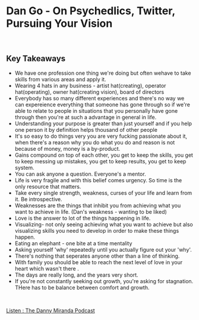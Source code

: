 # Dan Go - On Psychedlics, Twitter, Pursuing Your Vision
<br>

## Key Takeaways <br>


* We have one profession one thing we're doing but often wehave to take skills from various areas and apply it.
* Wearing 4 hats in any business - artist hat(creating), operator hat(operating), owner hat(creating vision), board of directors 
* Everybody has so many different experiences and there's no way we can expereience everything that someone has gone through so if we're able to relate to people in situations that you personally have gone through then you're at such a advantage in general in life.
* Understanding your purpose is greater than just yourself and if you help one person it by definition helps thousand of other people
* It's so easy to do things very you are very fucking passionate about it, when there's a reason why you do what you do and reason is not because of money, money is a by-product.
* Gains compound on top of each other, you get to keep the skills, you get to keep messing up mistakes, you get to keep results, you get to keep system.
* You can ask anyone a question. Everyone's a mentor. 
* Life is very fragile and with this belief comes urgency. So time is the only resource that matters.
* Take every single strength, weakness, curses of your life and learn from it. Be introspective.
* Weaknesses are the things that inhibit you from achieving what you want to achieve in life. (Dan's weakness - wanting to be liked) 
* Love is the answer to lot of the things happening in life.
* Visualizing- not only seeing achieving what you want to achieve but also visualizing skills you need to develop in order to make these things happen.
* Eating an elephant - one bite at a time mentality 
* Asking yourself 'why' repeatedly until you actually figure out your 'why'.
* There's nothing that seperates anyone other than a line of thinking.
* With family you should be able to reach the next level of love in your heart which wasn't there .
* The days are really long, and the years very short.
* If you're not constantly seeking out growth, you're asking for stagnation. THere has to be balance between comfort and growth.




<br>

[Listen : The Danny Miranda Podcast](https://dannymiranda.com/009-dan-go//)
